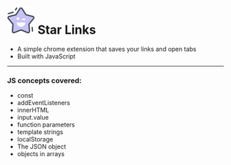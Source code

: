 # ![img](icon.png) Star Links  
- A simple chrome extension that saves your links and open tabs 
- Built with JavaScript

---------
### JS concepts covered:
  - const
  - addEventListeners
  - innerHTML
  - input.value
  - function parameters
  - template strings
  - localStorage
  - The JSON object
  - objects in arrays

